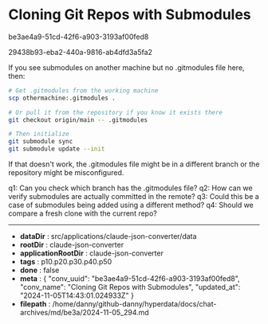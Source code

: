 # Cloning Git Repos with Submodules

be3ae4a9-51cd-42f6-a903-3193af00fed8

29438b93-eba2-440a-9816-ab4dfd3a5fa2

 If you see submodules on another machine but no .gitmodules file here, then:

```bash
# Get .gitmodules from the working machine
scp othermachine:.gitmodules .

# Or pull it from the repository if you know it exists there
git checkout origin/main -- .gitmodules

# Then initialize
git submodule sync
git submodule update --init
```

If that doesn't work, the .gitmodules file might be in a different branch or the repository might be misconfigured.

q1: Can you check which branch has the .gitmodules file?
q2: How can we verify submodules are actually committed in the remote?
q3: Could this be a case of submodules being added using a different method?
q4: Should we compare a fresh clone with the current repo?

---

* **dataDir** : src/applications/claude-json-converter/data
* **rootDir** : claude-json-converter
* **applicationRootDir** : claude-json-converter
* **tags** : p10.p20.p30.p40.p50
* **done** : false
* **meta** : {
  "conv_uuid": "be3ae4a9-51cd-42f6-a903-3193af00fed8",
  "conv_name": "Cloning Git Repos with Submodules",
  "updated_at": "2024-11-05T14:43:01.024933Z"
}
* **filepath** : /home/danny/github-danny/hyperdata/docs/chat-archives/md/be3a/2024-11-05_294.md